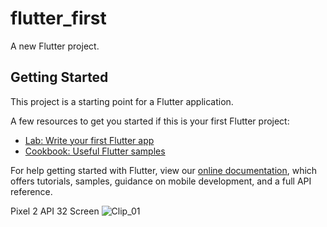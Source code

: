 # flutter_first

A new Flutter project.

## Getting Started

This project is a starting point for a Flutter application.

A few resources to get you started if this is your first Flutter project:

- [Lab: Write your first Flutter app](https://flutter.dev/docs/get-started/codelab)
- [Cookbook: Useful Flutter samples](https://flutter.dev/docs/cookbook)

For help getting started with Flutter, view our
[online documentation](https://flutter.dev/docs), which offers tutorials,
samples, guidance on mobile development, and a full API reference.

Pixel 2 API 32 Screen 
![Clip_01](https://user-images.githubusercontent.com/16878278/161902996-6ebf4b9a-c267-4883-8cd1-da2109e9c1c7.PNG)
